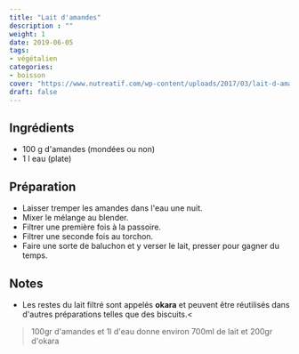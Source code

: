 ```yaml
---
title: "Lait d'amandes"
description : ""
weight: 1
date: 2019-06-05
tags:
- végétalien
categories:
- boisson
cover: "https://www.nutreatif.com/wp-content/uploads/2017/03/lait-d-amande-1000x600.jpg"
draft: false
---
```


## Ingrédients

* 100 g d'amandes (mondées ou non)
* 1 l eau (plate)


## Préparation

* Laisser tremper les amandes dans l'eau une nuit.
* Mixer le mélange au blender.
* Filtrer une première fois à la passoire.
* Filtrer une seconde fois au torchon.
* Faire une sorte de baluchon et y verser le lait, presser pour gagner du temps.


## Notes

* Les restes du lait filtré sont appelés **okara** et peuvent être réutilisés dans d'autres préparations telles que des biscuits.<

> 100gr d'amandes et 1l d'eau donne environ 700ml de lait et 200gr d'okara
